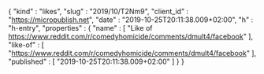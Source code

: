 {
  "kind" : "likes",
  "slug" : "2019/10/T2Nm9",
  "client_id" : "https://micropublish.net",
  "date" : "2019-10-25T20:11:38.009+02:00",
  "h" : "h-entry",
  "properties" : {
    "name" : [ "Like of https://www.reddit.com/r/comedyhomicide/comments/dmult4/facebook" ],
    "like-of" : [ "https://www.reddit.com/r/comedyhomicide/comments/dmult4/facebook" ],
    "published" : [ "2019-10-25T20:11:38.009+02:00" ]
  }
}
